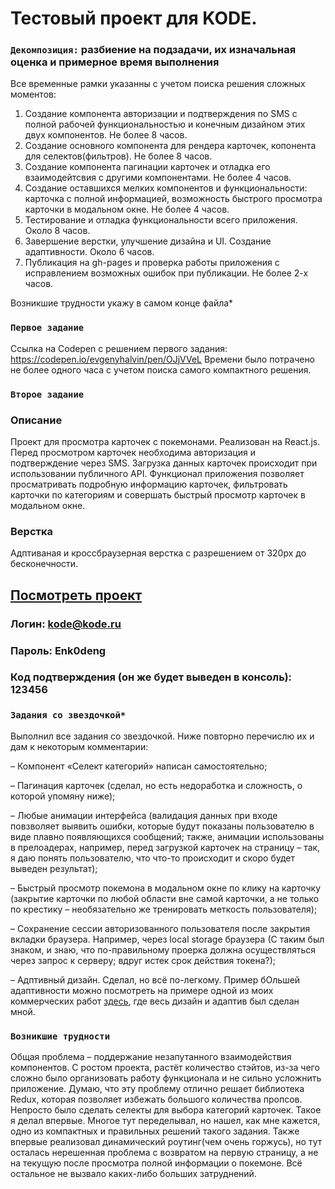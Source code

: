# Тестовый проект для KODE. 

### `Декомпозиция:` разбиение на подзадачи, их изначальная оценка и примерное время выполнения
Все временные рамки указанны с учетом поиска решения сложных моментов:
 1. Создание компонента авторизации и подтверждения по SMS с полной рабочей функциональностью и конечным дизайном этих двух компонентов. Не более 8 часов.
 2. Создание основного компонента для рендера карточек, копонента для селектов(фильтров). Не более 8 часов.
 3. Создание компонента пагинации карточек и отладка его взаимодейтсвия с другими компонентами. Не более 4 часов.
 4. Создание оставшихся мелких компонентов и функциональности: карточка с полной информацией, возможность быстрого просмотра карточки в модальном окне. Не более 4 часов.
 5. Тестирование и отладка функциональности всего приложения. Около 8 часов.
 6. Завершение верстки, улучшение дизайна и UI. Создание адаптивности. Около 6 часов.
 7. Публикация на gh-pages и проверка работы приложения с исправлением возможных ошибок при публикации. Не более 2-х часов.

Возникшие трудности укажу в самом конце файла*

### `Первое задание`
Ссылка на Codepen с решением первого задания: https://codepen.io/evgenyhalvin/pen/OJjVVeL
Времени было потрачено не более одного часа с учетом поиска самого компактного решения.

### `Второе задание`
### Описание
Проект для просмотра карточек с покемонами. Реализован на React.js. Перед просмотром карточек необходима авторизация и подтверждение через SMS. Загрузка данных карточек происходит при использовании публичного API. Функционал приложения позволяет просматривать подробную информацию карточек, фильтровать карточки по категориям и совершать быстрый просмотр карточек в модальном окне.

### Верстка
Адптиваная и кроссбраузерная верстка с разрешением от 320px до бесконечности.

## [Посмотреть проект](https://evgenyhalvin.github.io/kode-test/)
### Логин: kode@kode.ru
### Пароль: Enk0deng
### Код подтверждения (он же будет выведен в консоль): 123456

### `Задания со звездочкой*`
Выполнил все задания со звездочкой. Ниже повторно перечислю их и дам к некоторым комментарии:

  – Компонент «Селект категорий» написан самостоятельно;

  – Пагинация карточек (сделал, но есть недоработка и сложность, о которой упомяну ниже);

  – Любые анимации интерфейса (валидация данных при входе повзволяет выявить ошибки, которые будут показаны пользователю в виде плавно появляющихся сообщений; также, анимации использованы в прелоадерах, например, перед загрузкой карточек на страницу – так, я даю понять пользователю, что что-то происходит и скоро будет выведен результат);

  – Быстрый просмотр покемона в модальном окне по клику на карточку (закрытие карточки по любой области вне самой карточки, а не только по крестику – необязательно же тренировать меткость пользователя);

  – Сохранение сессии авторизованного пользователя после закрытия вкладки браузера. Например, через local storage браузера (С таким был знаком, и знаю, что по-правильному проерка должна осуществляться через запрос к серверу; вдруг истек срок действия токена?);

  – Адптивный дизайн. Сделал, но всё по-легкому. Пример бОльшей адаптивности можно посмотреть на примере одной из моих коммерческих работ [здесь](https://alex-andreev-webme.github.io/kesha-project/index.html), где весь дизайн и адаптив был сделан мной.


### `Возникшие трудности`
Общая проблема – поддержание незапутанного взаимодействия компонентов. С ростом проекта, растёт количество стэйтов, из-за чего сложно было организовать работу функционала и не сильно усложнить приложение. Думаю, что эту проблему отлично решает библиотека Redux, которая позволяет избежать большого количества пропсов.
Непросто было сделать селекты для выбора категорий карточек. Такое я делал впервые. Многое тут переделывал, но нашел, как мне кажется, одно из компактных и правильных решений такого задания. Также впервые реализовал динамический роутинг(чем очень горжусь), но тут осталась нерешенная проблема с возвратом на первую страницу, а не на текущую после просмотра полной информации о покемоне. Всё остальное не вызвало каких-либо больших затруднений.
